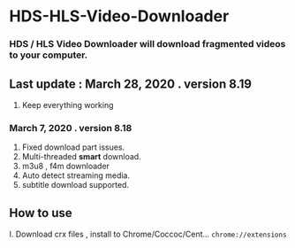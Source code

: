# HDS-HLS-Video-Downloader
### HDS / HLS Video Downloader will download fragmented videos to your computer.
## Last update : March 28, 2020 . version 8.19
1. Keep everything working 
### March 7, 2020 . version 8.18
1. Fixed download part issues.
2. Multi-threaded **smart** download.
3. m3u8 , f4m downloader
4. Auto detect streaming media.
5. subtitle download supported.
## How to use
I. Download crx files , install to Chrome/Coccoc/Cent...  ``chrome://extensions`` 


